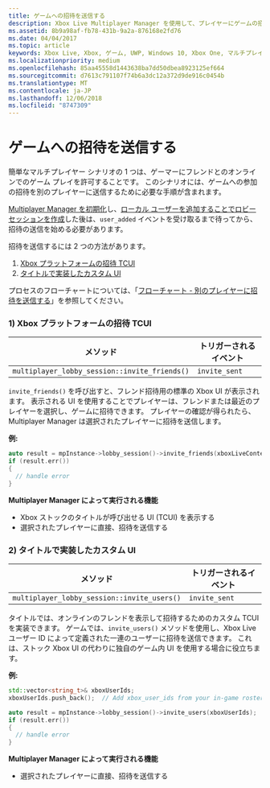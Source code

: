 ```yaml
---
title: ゲームへの招待を送信する
description: Xbox Live Multiplayer Manager を使用して、プレイヤーにゲームの招待の送信を許可する方法について説明します。
ms.assetid: 8b9a98af-fb78-431b-9a2a-876168e2fd76
ms.date: 04/04/2017
ms.topic: article
keywords: Xbox Live, Xbox, ゲーム, UWP, Windows 10, Xbox One, マルチプレイヤー, Multiplayer Manager, フローチャート, ゲームへの招待
ms.localizationpriority: medium
ms.openlocfilehash: 85aa45558d1443638ba7dd50dbea8923125ef664
ms.sourcegitcommit: d7613c791107f74b6a3dc12a372d9de916c0454b
ms.translationtype: MT
ms.contentlocale: ja-JP
ms.lasthandoff: 12/06/2018
ms.locfileid: "8747309"
---
```

# <a name="send-game-invites"></a>ゲームへの招待を送信する

簡単なマルチプレイヤー シナリオの 1 つは、ゲーマーにフレンドとのオンラインでのゲーム プレイを許可することです。 このシナリオには、ゲームへの参加の招待を別のプレイヤーに送信するために必要な手順が含まれます。

[Multiplayer Manager を初期化](play-multiplayer-with-friends.md)し、[ローカル ユーザーを追加することでロビー セッションを作成](play-multiplayer-with-friends.md)した後は、`user_added` イベントを受け取るまで待ってから、招待の送信を始める必要があります。

招待を送信するには 2 つの方法があります。

1. [Xbox プラットフォームの招待 TCUI](#xbox-platform-invite-tcui)
2. [タイトルで実装したカスタム UI](#title-implemented-custom-ui)

プロセスのフローチャートについては、「[フローチャート - 別のプレイヤーに招待を送信する](mpm-flowcharts/mpm-send-invites.md)」を参照してください。

### <a name="1-xbox-platform-invite-tcui-a-namexbox-platform-invite-tcui"></a>1) Xbox プラットフォームの招待 TCUI <a name="xbox-platform-invite-tcui">

| メソッド | トリガーされるイベント |
| -----|----------------|
| `multiplayer_lobby_session::invite_friends()` | `invite_sent` |

`invite_friends()` を呼び出すと、フレンド招待用の標準の Xbox UI が表示されます。 表示される UI を使用することでプレイヤーは、フレンドまたは最近のプレイヤーを選択し、ゲームに招待できます。 プレイヤーの確認が得られたら、Multiplayer Manager は選択されたプレイヤーに招待を送信します。

**例:**

```cpp
auto result = mpInstance->lobby_session()->invite_friends(xboxLiveContext);
if (result.err())
{
  // handle error
}
```

**Multiplayer Manager によって実行される機能**

* Xbox ストックのタイトルが呼び出せる UI (TCUI) を表示する
* 選択されたプレイヤーに直接、招待を送信する

### <a name="2-title-implemented-custom-uia-nametitle-implemented-custom-ui"></a>2) タイトルで実装したカスタム UI<a name="title-implemented-custom-ui">

| メソッド | トリガーされるイベント |
|-----|----------------|
| `multiplayer_lobby_session::invite_users()` | `invite_sent` |

タイトルでは、オンラインのフレンドを表示して招待するためのカスタム TCUI を実装できます。 ゲームでは、`invite_users()` メソッドを使用し、Xbox Live ユーザー ID によって定義された一連のユーザーに招待を送信できます。 これは、ストック Xbox UI の代わりに独自のゲーム内 UI を使用する場合に役立ちます。

**例:**

```cpp
std::vector<string_t>& xboxUserIds;
xboxUserIds.push_back();  // Add xbox_user_ids from your in-game roster list

auto result = mpInstance->lobby_session()->invite_users(xboxUserIds);
if (result.err())
{
  // handle error
}
```

**Multiplayer Manager によって実行される機能**

* 選択されたプレイヤーに直接、招待を送信する
